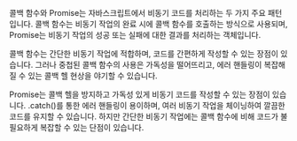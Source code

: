 콜백 함수와 Promise는 자바스크립트에서 비동기 코드를 처리하는 두 가지 주요 패턴입니다. 콜백 함수는 비동기 작업의 완료 시에 콜백 함수를 호출하는 방식으로 사용되며, Promise는 비동기 작업의 성공 또는 실패에 대한 결과를 처리하는 객체입니다.

콜백 함수는 간단한 비동기 작업에 적합하며, 코드를 간편하게 작성할 수 있는 장점이 있습니다. 그러나 중첩된 콜백 함수의 사용은 가독성을 떨어뜨리고, 에러 핸들링이 복잡해질 수 있는 콜백 헬 현상을 야기할 수 있습니다.

Promise는 콜백 헬을 방지하고 가독성 있게 비동기 코드를 작성할 수 있는 장점이 있습니다. .catch()를 통한 에러 핸들링이 용이하며, 여러 비동기 작업을 체이닝하여 깔끔한 코드를 유지할 수 있습니다. 하지만 간단한 비동기 작업에는 콜백 함수에 비해 코드가 불필요하게 복잡할 수 있는 단점이 있습니다.

<!--
### Async/await란?
기존 비동기 처리 방식인 콜백 함수와 Promise의 한계와 복잡성에 대한 문제점들을 해결하기 위해 등장하게 되었습니다. Async/await의 사용은 코드를 동기적으로 작성할 수 있어 코드의 가독성과 유지보수성을 향상시킬 수 있습니다. -->
